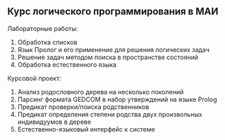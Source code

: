 Курс логического программирования в МАИ
---------------------------------------

Лабораторные работы:
1. Обработка списков
2. Язык Пролог и его применение для решения логических задач
3. Решение задач методом поиска в пространстве состояний
4. Обработка естественного языка

Курсовой проект:
1. Анализ родословного дерева на несколько поколений
2. Парсинг формата GEDCOM в набор утверждений на языке Prolog
3. Предикат проверки/поиска родственников
4. Предикат определения степени родства двух произвольных индивидуумов в дереве
5. Естественно-языковый интерфейс к системе
